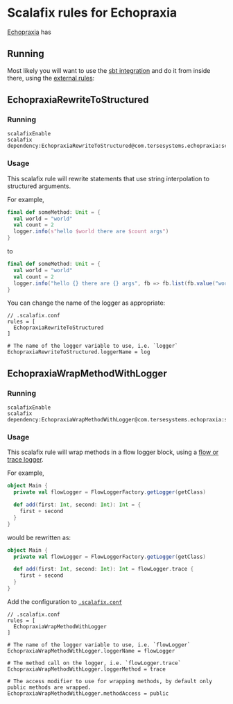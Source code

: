 # Scalafix rules for Echopraxia

[Echopraxia](https://github.com/tersesystems/echopraxia-plusscala) has 

## Running

Most likely you will want to use the [sbt integration](https://scalacenter.github.io/scalafix/docs/users/installation.html) and do it from inside there, using the [external rules](https://scalacenter.github.io/scalafix/docs/rules/external-rules.html):

## EchopraxiaRewriteToStructured

### Running

```
scalafixEnable
scalafix dependency:EchopraxiaRewriteToStructured@com.tersesystems.echopraxia:scalafix:VERSION
```

### Usage

This scalafix rule will rewrite statements that use string interpolation to structured arguments.

For example,

```scala
final def someMethod: Unit = {
  val world = "world"
  val count = 2
  logger.info(s"hello $world there are $count args")
}
```

to

```scala
final def someMethod: Unit = {
  val world = "world"
  val count = 2
  logger.info("hello {} there are {} args", fb => fb.list(fb.value("world", world), fb.value("count", count)))
}
```

You can change the name of the logger as appropriate:

```
// .scalafix.conf
rules = [
  EchopraxiaRewriteToStructured
]

# The name of the logger variable to use, i.e. `logger`
EchopraxiaRewriteToStructured.loggerName = log
```

## EchopraxiaWrapMethodWithLogger

### Running

```
scalafixEnable
scalafix dependency:EchopraxiaWrapMethodWithLogger@com.tersesystems.echopraxia:scalafix:VERSION
```

### Usage

This scalafix rule will wrap methods in a flow logger block, using a [flow or trace logger](https://github.com/tersesystems/echopraxia-plusscala#trace-and-flow-loggers).

For example, 

```scala
object Main {
  private val flowLogger = FlowLoggerFactory.getLogger(getClass)

  def add(first: Int, second: Int): Int = {
    first + second
  }
}
```

would be rewritten as:

```scala
object Main {
  private val flowLogger = FlowLoggerFactory.getLogger(getClass)

  def add(first: Int, second: Int): Int = flowLogger.trace {
    first + second
  }
}
```

Add the configuration to [`.scalafix.conf`](https://scalacenter.github.io/scalafix/docs/users/configuration.html)

```
// .scalafix.conf
rules = [
  EchopraxiaWrapMethodWithLogger
]

# The name of the logger variable to use, i.e. `flowLogger`
EchopraxiaWrapMethodWithLogger.loggerName = flowLogger

# The method call on the logger, i.e. `flowLogger.trace`
EchopraxiaWrapMethodWithLogger.loggerMethod = trace

# The access modifier to use for wrapping methods, by default only public methods are wrapped.
EchopraxiaWrapMethodWithLogger.methodAccess = public
```

